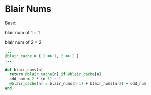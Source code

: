 # Blair Nums
Base:

blair num of 1 = 1

blair num of 2 = 2

```ruby
...
@blair_cache = { 1 => 1, 2 => 2 }
...

def blair_nums(n)
  return @blair_cache[n] if @blair_cache[n]
  odd_num = 2 * (n-1) - 1
  @blair_cache[n] = blair_nums(n-1) + blair_nums(n-2) + odd_num
end
```